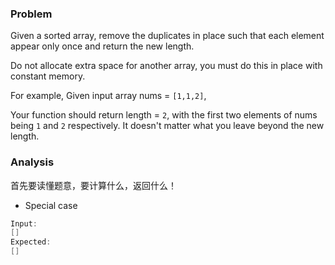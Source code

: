 ### Problem
Given a sorted array, remove the duplicates in place such that each element appear only once and return the new length.

Do not allocate extra space for another array, you must do this in place with constant memory.

For example,
Given input array nums = `[1,1,2]`,

Your function should return length = `2`, with the first two elements of nums being `1` and `2` respectively. It doesn't matter what you leave beyond the new length.



### Analysis
首先要读懂题意，要计算什么，返回什么！

- Special case
``` cpp
Input:
[]
Expected:
[]
```

